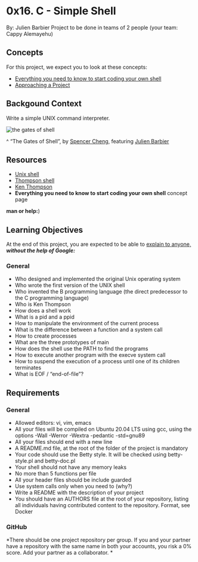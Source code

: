 # 0x16. C - Simple Shell

By: Julien Barbier
Project to be done in teams of 2 people (your team: Cappy Alemayehu)

## Concepts

For this project, we expect you to look at these concepts:


* [Everything you need to know to start coding your own shell](https://intranet.alxswe.com/concepts/64)
* [Approaching a Project](https://intranet.alxswe.com/concepts/350)


## Backgound Context

Write a simple UNIX command interpreter.



![the gates of shell](https://s3.amazonaws.com/intranet-projects-files/holbertonschool-low_level_programming/235/shell.jpeg)

^ “The Gates of Shell”, by [Spencer Cheng](https://twitter.com/spencerhcheng/status/855104635069054977), featuring [Julien Barbier](https://twitter.com/julienbarbier42)

## Resources

* [Unix shell](https://en.wikipedia.org/wiki/Unix_shell)
* [Thompson shell](https://en.wikipedia.org/wiki/Thompson_shell)
* [Ken Thompson](https://en.wikipedia.org/wiki/Ken_Thompson)
* **Everything you need to know to start coding your own shell** concept page

**man or help:**)

## Learning Objectives
At the end of this project, you are expected to be able to [ explain to anyone, ](https://fs.blog/feynman-learning-technique/)***without the help of Google:***

### General
* Who designed and implemented the original Unix operating system
* Who wrote the first version of the UNIX shell
* Who invented the B programming language (the direct predecessor to the C programming language)
* Who is Ken Thompson
* How does a shell work
* What is a pid and a ppid
* How to manipulate the environment of the current process
* What is the difference between a function and a system call
* How to create processes
* What are the three prototypes of main
* How does the shell use the PATH to find the programs
* How to execute another program with the execve system call
* How to suspend the execution of a process until one of its children terminates
* What is EOF / “end-of-file”?

## Requirements

### General
* Allowed editors: vi, vim, emacs
* All your files will be compiled on Ubuntu 20.04 LTS using gcc, using the options -Wall -Werror -Wextra -pedantic -std=gnu89
* All your files should end with a new line
* A README.md file, at the root of the folder of the project is mandatory
* Your code should use the Betty style. It will be checked using betty-style.pl and betty-doc.pl
* Your shell should not have any memory leaks
* No more than 5 functions per file
* All your header files should be include guarded
* Use system calls only when you need to (why?)
* Write a README with the description of your project
* You should have an AUTHORS file at the root of your repository, listing all individuals having contributed content to the repository. Format, see Docker

### GitHub
*There should be one project repository per group. If you and your partner have a repository with the same name in both your accounts, you risk a 0% score. Add your partner as a collaborator. *

